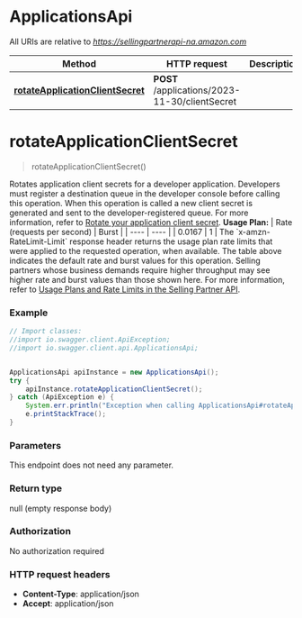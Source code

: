 # ApplicationsApi

All URIs are relative to *https://sellingpartnerapi-na.amazon.com*

Method | HTTP request | Description
------------- | ------------- | -------------
[**rotateApplicationClientSecret**](ApplicationsApi.md#rotateApplicationClientSecret) | **POST** /applications/2023-11-30/clientSecret | 


<a name="rotateApplicationClientSecret"></a>
# **rotateApplicationClientSecret**
> rotateApplicationClientSecret()



Rotates application client secrets for a developer application. Developers must register a destination queue in the developer console before calling this operation. When this operation is called a new client secret is generated and sent to the developer-registered queue. For more information, refer to [Rotate your application client secret](https://developer-docs.amazon.com/sp-api/v0/docs/application-management-api-v2023-11-30-use-case-guide#tutorial-rotate-your-applications-client-secret).  **Usage Plan:**  | Rate (requests per second) | Burst | | ---- | ---- | | 0.0167 | 1 |  The &#x60;x-amzn-RateLimit-Limit&#x60; response header returns the usage plan rate limits that were applied to the requested operation, when available. The table above indicates the default rate and burst values for this operation. Selling partners whose business demands require higher throughput may see higher rate and burst values than those shown here. For more information, refer to [Usage Plans and Rate Limits in the Selling Partner API](https://developer-docs.amazon.com/sp-api/docs/usage-plans-and-rate-limits-in-the-sp-api).

### Example
```java
// Import classes:
//import io.swagger.client.ApiException;
//import io.swagger.client.api.ApplicationsApi;


ApplicationsApi apiInstance = new ApplicationsApi();
try {
    apiInstance.rotateApplicationClientSecret();
} catch (ApiException e) {
    System.err.println("Exception when calling ApplicationsApi#rotateApplicationClientSecret");
    e.printStackTrace();
}
```

### Parameters
This endpoint does not need any parameter.

### Return type

null (empty response body)

### Authorization

No authorization required

### HTTP request headers

 - **Content-Type**: application/json
 - **Accept**: application/json

